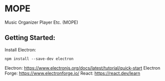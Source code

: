 # MOPE

Music Organizer Player Etc. (MOPE)

## Getting Started:

Install Electron:

`npm install --save-dev electron`

Electron: https://www.electronjs.org/docs/latest/tutorial/quick-start
Electron Forge: https://www.electronforge.io/
React: https://react.dev/learn
